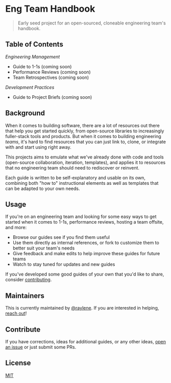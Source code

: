 # Eng Team Handbook

> Early seed project for an open-sourced, cloneable engineering team's handbook.

## Table of Contents

_Engineering Management_

* Guide to 1-1s (coming soon)
* Performance Reviews (coming soon)
* Team Retrospectives (coming soon)

_Development Practices_

* Guide to Project Briefs (coming soon)

## Background

When it comes to building software, there are a lot of resources out there that help you get started quickly, from open-source libraries to increasingly fuller-stack tools and products. But when it comes to building engineering _teams_, it's hard to find resources that you can just link to, clone, or integrate with and start using right away.

This projects aims to emulate what we've already done with code and tools (open-source collaboration, iteration, templates), and applies it to resources that no engineering team should need to rediscover or reinvent.

Each guide is written to be self-explanatory and usable on its own, combining both "how to" instructional elements as well as templates that can be adapted to your own needs.

## Usage

If you're on an engineering team and looking for some easy ways to get started when it comes to 1-1s, performance reviews, hosting a team offsite, and more:
* Browse our guides see if you find them useful
* Use them directly as internal references, or fork to customize them to better suit your team's needs
* Give feedback and make edits to help improve these guides for future teams
* Watch to stay tuned for updates and new guides

If you've developed some good guides of your own that you'd like to share, consider [contributing](#contribute).

## Maintainers

This is currently maintained by [@raylene](https://github.com/raylene). If you are interested in helping, [reach out](https://twitter.com/emdashry)!

## Contribute

If you have corrections, ideas for additional guides, or any other ideas, [open an issue](https://github.com/raylene/eng-handbook/issues/new) or just submit some PRs.

## License

[MIT](LICENSE)
